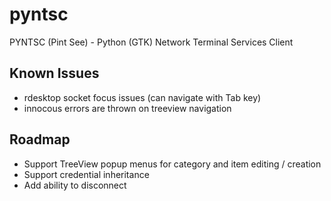pyntsc
======

PYNTSC (Pint See) - Python (GTK) Network Terminal Services Client

## Known Issues
* rdesktop socket focus issues (can navigate with Tab key)
* innocous errors are thrown on treeview navigation

## Roadmap

* Support TreeView popup menus for category and item editing / creation
* Support credential inheritance
* Add ability to disconnect
